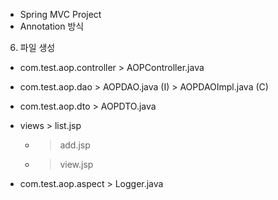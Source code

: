 - Spring MVC Project
- Annotation 방식

6. 파일 생성
- com.test.aop.controller > AOPController.java
- com.test.aop.dao > AOPDAO.java (I)
				> AOPDAOImpl.java (C)
- com.test.aop.dto > AOPDTO.java

- views > list.jsp
	-   >add.jsp
	-   >view.jsp
	
- com.test.aop.aspect > Logger.java


